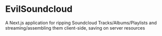 # EvilSoundcloud

A Next.js application for ripping Soundcloud Tracks/Albums/Playlists and streaming/assembling them client-side, saving on server resources